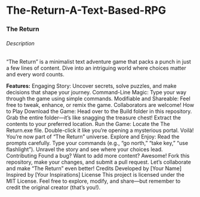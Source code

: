 # The-Return-A-Text-Based-RPG
<h3>The Return</h3>


<h6>Description</h6>
“The Return” is a minimalist text adventure game that packs a punch in just a few lines of content. Dive into an intriguing world where choices matter and every word counts.

<b>Features:</b>
  Engaging Story: Uncover secrets, solve puzzles, and make decisions that shape your journey.
Command-Line Magic: Type your way through the game using simple commands.
Modifiable and Shareable: Feel free to tweak, enhance, or remix the game. Collaborators are welcome!
How to Play
Download the Game:
Head over to the Build folder in this repository.
Grab the entire folder—it’s like snagging the treasure chest!
Extract the contents to your preferred location.
Run the Game:
Locate the The Return.exe file.
Double-click it like you’re opening a mysterious portal.
Voilà! You’re now part of “The Return” universe.
Explore and Enjoy:
Read the prompts carefully.
Type your commands (e.g., “go north,” “take key,” “use flashlight”).
Unravel the story and see where your choices lead.
Contributing
Found a bug? Want to add more content? Awesome!
Fork this repository, make your changes, and submit a pull request.
Let’s collaborate and make “The Return” even better!
Credits
Developed by [Your Name]
Inspired by [Your Inspirations]
License
This project is licensed under the MIT License. Feel free to explore, modify, and share—but remember to credit the original creator (that’s you!).
